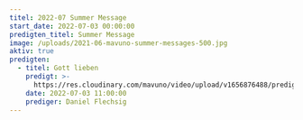 ```yaml
---
titel: 2022-07 Summer Message
start_date: 2022-07-03 00:00:00
predigten_titel: Summer Message
image: /uploads/2021-06-mavuno-summer-messages-500.jpg
aktiv: true
predigten:
  - titel: Gott lieben
    predigt: >-
      https://res.cloudinary.com/mavuno/video/upload/v1656876488/predigten/2022-07%20Summer/2022-07-03_GoDi_Mavuno_Berlin_-_Gott_lieben.mp3
    date: 2022-07-03 11:00:00
    prediger: Daniel Flechsig
---
```

